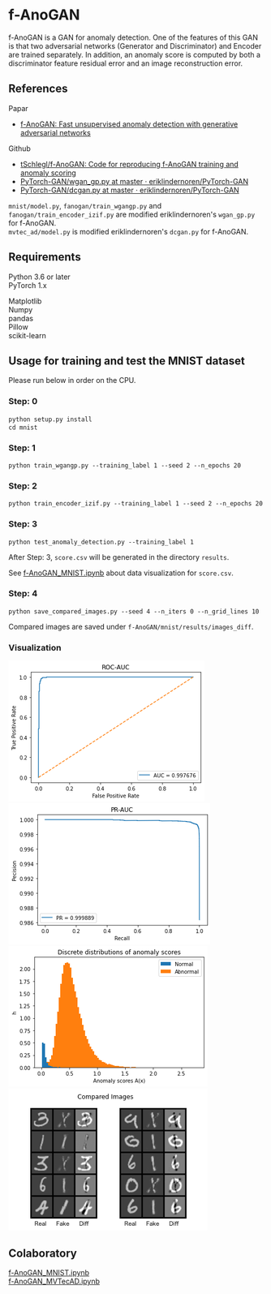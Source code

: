 # f-AnoGAN

f-AnoGAN is a GAN for anomaly detection. One of the features of this GAN is that two adversarial networks (Generator and Discriminator) and Encoder are trained separately. In addition, an anomaly score is computed by both a discriminator feature residual error and an image reconstruction error.

## References
Papar

- [f-AnoGAN: Fast unsupervised anomaly detection with generative adversarial networks](https://www.sciencedirect.com/science/article/pii/S1361841518302640)

Github

- [tSchlegl/f-AnoGAN: Code for reproducing f-AnoGAN training and anomaly scoring](https://github.com/tSchlegl/f-AnoGAN)
- [PyTorch-GAN/wgan_gp.py at master · eriklindernoren/PyTorch-GAN](https://github.com/eriklindernoren/PyTorch-GAN/blob/master/implementations/wgan_gp/wgan_gp.py)
- [PyTorch-GAN/dcgan.py at master · eriklindernoren/PyTorch-GAN](https://github.com/eriklindernoren/PyTorch-GAN/blob/master/implementations/dcgan/dcgan.py)

`mnist/model.py`, `fanogan/train_wgangp.py` and `fanogan/train_encoder_izif.py` are modified eriklindernoren's `wgan_gp.py` for f-AnoGAN.  
`mvtec_ad/model.py` is modified eriklindernoren's `dcgan.py` for f-AnoGAN.

## Requirements

Python 3.6 or later  
PyTorch 1.x

Matplotlib  
Numpy  
pandas  
Pillow  
scikit-learn

## Usage for training and test the MNIST dataset

Please run below in order on the CPU.

### Step: 0

```
python setup.py install
cd mnist
```

### Step: 1

```
python train_wgangp.py --training_label 1 --seed 2 --n_epochs 20
```

### Step: 2

```
python train_encoder_izif.py --training_label 1 --seed 2 --n_epochs 20
```

### Step: 3

```
python test_anomaly_detection.py --training_label 1
```

After Step: 3, `score.csv` will be generated in the directory `results`.

See [f-AnoGAN_MNIST.ipynb](https://colab.research.google.com/drive/1mnuMH2gZH5RR47haP9r8Rv568G1mjJ1T?usp=sharing) about data visualization for `score.csv`.

### Step: 4

```
python save_compared_images.py --seed 4 --n_iters 0 --n_grid_lines 10
```

Compared images are saved under `f-AnoGAN/mnist/results/images_diff`.

### Visualization

![ROC AUC](./images/mnist_roc_auc.png)
![PR AUC](./images/mnist_pr_auc.png)
![Anomaly Scores](./images/mnist_anomaly_scores.png)
![Compared Images](./images/mnist_compared_images.png)

## Colaboratory

[f-AnoGAN_MNIST.ipynb](https://colab.research.google.com/drive/1mnuMH2gZH5RR47haP9r8Rv568G1mjJ1T?usp=sharing)  
[f-AnoGAN_MVTecAD.ipynb](https://colab.research.google.com/drive/1_mIcP6k-706O6Bo70iIAoEIhYGYO4wAe?usp=sharing)
